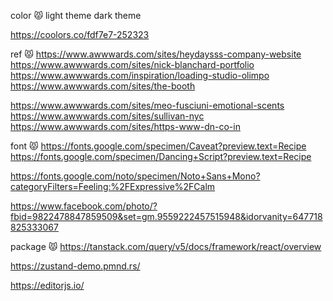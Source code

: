 color 😾
light theme dark theme

https://coolors.co/fdf7e7-252323

ref 😾
https://www.awwwards.com/sites/heydaysss-company-website
https://www.awwwards.com/sites/nick-blanchard-portfolio
https://www.awwwards.com/inspiration/loading-studio-olimpo
https://www.awwwards.com/sites/the-booth

https://www.awwwards.com/sites/meo-fusciuni-emotional-scents
https://www.awwwards.com/sites/sullivan-nyc
https://www.awwwards.com/sites/https-www-dn-co-in

font 😾
https://fonts.google.com/specimen/Caveat?preview.text=Recipe
https://fonts.google.com/specimen/Dancing+Script?preview.text=Recipe

https://fonts.google.com/noto/specimen/Noto+Sans+Mono?categoryFilters=Feeling:%2FExpressive%2FCalm

https://www.facebook.com/photo/?fbid=9822478847859509&set=gm.9559222457515948&idorvanity=647718825333067

package 😾
https://tanstack.com/query/v5/docs/framework/react/overview

https://zustand-demo.pmnd.rs/

https://editorjs.io/